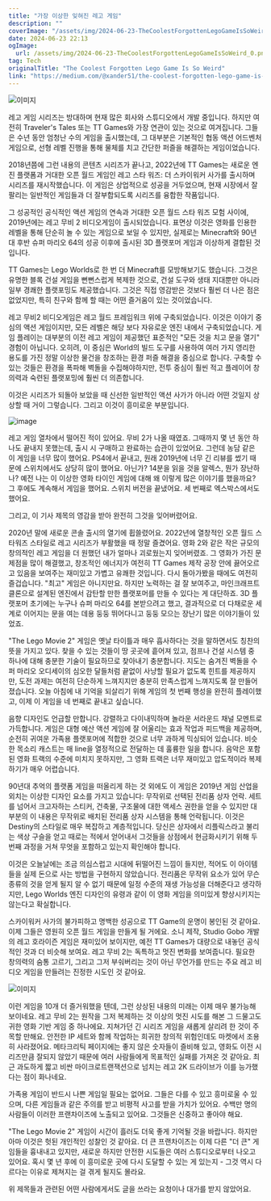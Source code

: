 ```yaml
---
title: "가장 이상한 잊혀진 레고 게임"
description: ""
coverImage: "/assets/img/2024-06-23-TheCoolestForgottenLegoGameIsSoWeird_0.png"
date: 2024-06-23 22:13
ogImage:
  url: /assets/img/2024-06-23-TheCoolestForgottenLegoGameIsSoWeird_0.png
tag: Tech
originalTitle: "The Coolest Forgotten Lego Game Is So Weird"
link: "https://medium.com/@xander51/the-coolest-forgotten-lego-game-is-so-weird-bb3a86b81898"
---
```


![이미지](/assets/img/2024-06-23-TheCoolestForgottenLegoGameIsSoWeird_0.png)

레고 게임 시리즈는 방대하며 현재 많은 회사와 스튜디오에서 개발 중입니다. 하지만 여전히 Traveler's Tales 또는 TT Games와 가장 연관이 있는 것으로 여겨집니다. 그들은 수년 동안 엄청난 수의 게임을 출시했는데, 그 대부분은 기본적인 협동 액션 어드벤처 게임으로, 선형 레벨 진행을 통해 물체를 치고 간단한 퍼즐을 해결하는 게임이었습니다.

2018년쯤에 그런 내용의 콘텐츠 시리즈가 끝나고, 2022년에 TT Games는 새로운 엔진 플랫폼과 거대한 오픈 월드 게임인 레고 스타 워즈: 더 스카이워커 사가를 출시하며 시리즈를 재시작했습니다. 이 게임은 상업적으로 성공을 거두었으며, 현재 시장에서 잘 팔리는 일반적인 게임들과 더 잘부합되도록 시리즈를 융합한 작품입니다.

그 성공적인 공식적인 액션 게임의 연속과 거대한 오픈 월드 스타 워즈 모험 사이에, 2019년에는 레고 무비 2 비디오게임이 출시되었습니다. 표면상 이것은 영화를 인용한 레벨을 통해 단순히 놀 수 있는 게임으로 보일 수 있지만, 실제로는 Minecraft와 90년대 후반 슈퍼 마리오 64의 성공 이후에 출시된 3D 플랫포머 게임과 이상하게 결합된 것입니다.

<div class="content-ad"></div>

TT Games는 Lego Worlds로 한 번 더 Minecraft를 모방해보기도 했습니다. 그것은 유명한 블록 건설 게임을 뻔뻔스럽게 복제한 것으로, 건설 도구와 생태 지대뿐만 아니라 일부 경쾌한 플랫포밍도 제공했습니다. 그것은 직접 영감받은 것보다 훨씬 더 나은 점은 없었지만, 특히 친구와 함께 할 때는 어떤 즐거움이 있는 것이었습니다.

레고 무비2 비디오게임은 레고 월드 프레임워크 위에 구축되었습니다. 이것은 이야기 중심의 액션 게임이지만, 모든 레벨은 해당 보다 자유로운 엔진 내에서 구축되었습니다. 게임 플레이는 대부분의 이전 레고 게임이 제공했던 표준적인 "모든 것을 치고 문을 열기" 경험이 아닙니다. 오히려, 이 중심은 World의 빌드 도구를 사용하여 여러 가지 영리한 용도를 가진 정말 이상한 물건을 창조하는 환경 퍼즐 해결을 중심으로 합니다. 구축할 수 있는 것들은 환경을 폭파해 벽돌을 수집해야하지만, 전투 중심이 훨씬 적고 플레이어 창의력과 숙련된 플랫포밍에 훨씬 더 의존합니다.

이것은 시리즈가 되돌아 보았을 때 신선한 일반적인 액션 사가가 아니라 어떤 것일지 상상할 때 거이 그렇습니다. 그리고 이것이 흥미로운 부분입니다.

![image](/assets/img/2024-06-23-TheCoolestForgottenLegoGameIsSoWeird_1.png)

<div class="content-ad"></div>

레고 게임 열차에서 떨어진 적이 있어요. 무비 2가 나올 때였죠. 그때까지 몇 년 동안 하나도 끝내지 못했는데, 출시 시 구매하고 완료하는 습관이 있었어요. 그런데 농담 같은 이 게임을 너무 많이 했어요. PS4에서 끝내고, 원래 2019년에 너무 긴 리뷰를 썼기 때문에 스위치에서도 상당히 많이 했어요. 아닌가? 14분을 읽을 것을 알렉스, 뭔가 장난하나? 예전 나는 이 이상한 영화 타이인 게임에 대해 왜 이렇게 많은 이야기를 했을까요? 그 후에도 계속해서 게임을 했어요. 스위치 버전을 끝냈어요. 세 번째로 엑스박스에서도 했어요.

그리고, 이 기사 제목의 영감을 받아 완전히 그것을 잊어버렸어요.

2020년 말에 새로운 콘솔 출시의 열기에 휩쓸렸어요. 2022년에 열창적인 오픈 월드 스타워즈 스타일로 레고 시리즈가 부활했을 때 정말 즐겼어요. 영화 2와 같은 작은 규모의 창의적인 레고 게임을 더 원했던 내가 얼마나 괴로웠는지 잊어버렸죠. 그 영화가 가진 문제점을 많이 해결했고, 창조적인 에너지가 여전히 TT Games 제작 공장 안에 끓어오르고 있음을 보여주는 재미있고 가볍고 유쾌한 것입니다. 다시 돌아가봤을 때에도 여전히 즐겁습니다. "최고" 게임은 아니지만요. 하지만 노력하는 걸 잘 보여주고, 마인크래프트 클론으로 설계된 엔진에서 감탄할 만한 플랫포머를 만들 수 있다는 게 대단하죠. 3D 플랫포머 초기에는 누구나 슈퍼 마리오 64를 본받으려고 했고, 결과적으로 더 다채로운 세계로 이어지는 문을 여는 데용 둥둥 뛰어다니고 둥둥 모으는 장난기 많은 이야기들이 있었죠.

<div class="content-ad"></div>

"The Lego Movie 2" 게임은 옛날 타이틀과 매우 흡사하다는 것을 말하면서도 칭찬의 뜻을 가지고 있다. 찾을 수 있는 것들이 땅 곳곳에 흩어져 있고, 점프나 건설 시스템 중 하나에 대해 충분한 기술이 필요하므로 찾아내기 충분합니다. 지도는 숨겨진 벽돌을 수퍼 마리오 오디세이의 심오한 달들처럼 끝없이 사냥할 필요가 없도록 힌트를 제공하지만, 도전 과제는 여전히 단순하게 느껴지지만 충분히 만족스럽게 느껴지도록 잘 만들어졌습니다. 오늘 아침에 내 기억을 되살리기 위해 게임의 첫 번째 행성을 완전히 플레이했고, 이제 이 게임을 네 번째로 끝내고 싶습니다.

음향 디자인도 언급할 만합니다. 강렬하고 다이내믹하며 놀라운 서라운드 채널 모멘트로 가득합니다. 게임은 대형 예산 액션 게임에 잘 어울리는 효과 작업과 피드백을 제공하며, 순전히 귀여운 가족용 플랫포머에 적합한 것으로 너무 과하게 믹싱되어 있습니다. 비슷한 목소리 캐스트는 매 line을 열정적으로 전달하는 데 훌륭한 일을 합니다. 음악은 포함된 영화 트랙의 수준에 미치지 못하지만, 그 영화 트랙은 너무 재미있고 압도적이라 복제하기가 매우 어렵습니다.

90년대 추억의 플랫폼 게임을 떠올리게 하는 것 외에도 이 게임은 2019년 게임 산업을 외치는 이상한 디자인 요소를 가지고 있습니다: 무작위로 선택된 전리품 상자 언락. 세트를 넘어서 크고자하는 스티커, 건축물, 구조물에 대한 액세스 권한을 얻을 수 있지만 대부분의 이 내용은 무작위로 배치된 전리품 상자 시스템을 통해 언락됩니다. 이것은 Destiny의 스타일로 매우 복잡하고 계층적입니다. 당신은 상자에서 리플릭스라고 불리는 색상 구슬을 얻고 때로는 적에서 얻어내서 그것들을 상점에서 현금화시키기 위해 두 번째 과정을 거쳐 무엇을 포함하고 있는지 확인해야 합니다.

이것은 오늘날에는 조금 의심스럽고 시대에 뒤떨어진 느낌이 들지만, 적어도 이 아이템들을 실제 돈으로 사는 방법을 구현하지 않았습니다. 전리품은 무작위 요소가 있어 무슨 종류의 것을 얻게 될지 알 수 없기 때문에 일정 수준의 재생 가능성을 더해준다고 생각하지만, Lego Worlds 엔진 디자인의 유령과 같이 이 영화 게임을 의미있게 향상시키지는 않는다고 확실합니다.

<div class="content-ad"></div>

스카이워커 사가의 불가피하고 명백한 성공으로 TT Game의 운명이 봉인된 것 같아요. 이제 그들은 영원히 오픈 월드 게임을 만들게 될 거에요. 소니 제작, Studio Gobo 개발의 레고 호라이즌 게임은 재미있어 보이지만, 예전 TT Games가 대량으로 내놓던 공식적인 것과 더 비슷해 보여요. 레고 무비 2는 독특하고 멋진 변화를 보여줍니다. 필요한 창의력의 숨통 고르기, 그리고 그저 부숴버리는 것이 아닌 무언가를 만드는 주요 레고 비디오 게임을 만들려는 진정한 시도인 것 같아요.

![이미지](/assets/img/2024-06-23-TheCoolestForgottenLegoGameIsSoWeird_2.png)

이런 게임을 10개 더 즐거워했을 텐데, 그런 상상된 내용의 미래는 이제 매우 불가능해 보이네요. 레고 무비 2는 원작을 그저 복제하는 것 이상의 멋진 시도를 해본 그 드물고도 귀한 영화 기반 게임 중 하나에요. 지쳐가던 긴 시리즈 게임을 새롭게 살리려 한 것이 주목할 만해요. 안전한 IP 세트와 함께 작업하는 희귀한 창의적 위험인데도 마켓에서 조용히 사라졌어요. 메타크리틱 페이지에는 좋지 않은 숫자들이 즐비해 있고, 영화도 이전 시리즈만큼 잘되지 않았기 때문에 여러 사람들에게 목표적인 실패를 가져온 것 같아요. 최근 과도하게 짧고 비싼 마이크로트랜잭션으로 넘치는 레고 2K 드라이브가 이를 능가했다는 점이 화나네요.

가족용 게임이 반드시 나쁜 게임일 필요는 없어요. 그들은 다를 수 있고 흥미로울 수 있으며, 다른 게임들과 같은 주의를 받고 비평적 사고를 받을 가치가 있어요. 수백만 명의 사람들이 이러한 프랜차이즈에 노출되고 있어요. 그것들은 신중하고 좋아야 해요.

<div class="content-ad"></div>

"The Lego Movie 2" 게임이 시간이 흘러도 더욱 좋게 기억될 것을 바랍니다. 하지만 아마 이것은 헛된 개인적인 성찰인 것 같아요. 더 큰 프랜차이즈는 이제 다른 "더 큰" 게임들을 흉내내고 있지만, 새로운 하지만 안전한 시도들은 여러 스튜디오로부터 나오고 있어요. 혹시 몇 년 후에 이 흥미로운 곳에 다시 도달할 수 있는 게 있는지 - 그것 역시 다르다는 이유로 제쳐지는 걸 겪게 될지도 몰라요.

위 제목들과 관련된 어떤 사람에게서도 글을 쓰라는 요청이나 대가를 받지 않았어요.

